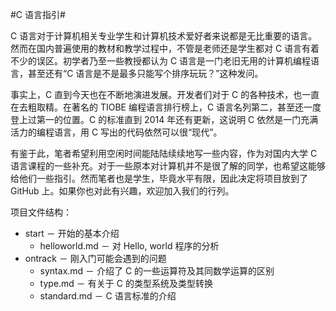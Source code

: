 #C 语言指引#

C 语言对于计算机相关专业学生和计算机技术爱好者来说都是无比重要的语言。然而在国内普遍使用的教材和教学过程中，不管是老师还是学生都对 C 语言有着不少的误区。初学者乃至一些教授都认为 C 语言是一门老旧无用的计算机编程语言，甚至还有“C 语言是不是最多只能写个排序玩玩？”这种发问。

事实上，C 直到今天也在不断地演进发展。开发者们对于 C 的各种技术，也一直在去粗取精。在著名的 TIOBE 编程语言排行榜上，C 语言名列第二，甚至还一度登上过第一的位置。C 的标准直到 2014 年还有更新，这说明 C 依然是一门充满活力的编程语言，用 C 写出的代码依然可以很“现代”。

有鉴于此，笔者希望利用空闲时间能陆陆续续地写一些内容，作为对国内大学 C 语言课程的一些补充。对于一些原本对计算机并不是很了解的同学，也希望这能够给他们一些指引。然而笔者也是学生，毕竟水平有限，因此决定将项目放到了 GitHub 上。如果你也对此有兴趣，欢迎加入我们的行列。

项目文件结构：

* start － 开始的基本介绍
	* helloworld.md － 对 Hello, world 程序的分析
* ontrack － 刚入门可能会遇到的问题
	* syntax.md － 介绍了 C 的一些运算符及其同数学运算的区别
	* type.md － 有关于 C 的类型系统及类型转换
	* standard.md － C 语言标准的介绍
